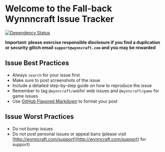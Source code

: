 Welcome to the Fall-back Wynnncraft Issue Tracker
======
[![Dependency Status](https://gemnasium.com/Wynncraft/Issues.png)](https://gemnasium.com/Wynncraft/Issues)

__Important: please exercise responsible disclosure if you find a duplication or security glitch email `support@wynncraft.com` and you may be rewarded__


Issue Best Practices
-----
* Always `search` for your issue first
* Make sure to post screenshots of the issue
* Include a detailed step-by-step guide on how to reproduce the issue
* Remember to tag `@wynncraft/web`for web issues and `@wynncraft/game` for game issues
* Use [GitHub Flavored Markdown](http://github.github.com/github-flavored-markdown/) to format your post


Issue Worst Practices
-----
* Do not bump issues
* Do not post personal issues or appeal bans (please visit [http://wynncraft.com/support](http://wynncraft.com/support) for support)
